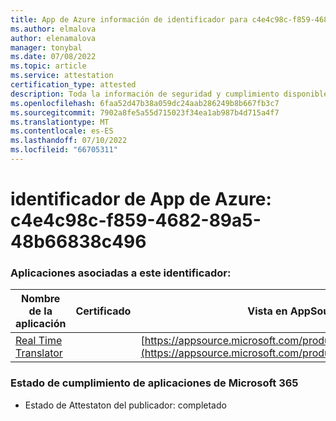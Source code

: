 ```yaml
---
title: App de Azure información de identificador para c4e4c98c-f859-4682-89a5-48b66838c496
ms.author: elmalova
author: elenamalova
manager: tonybal
ms.date: 07/08/2022
ms.topic: article
ms.service: attestation
certification_type: attested
description: Toda la información de seguridad y cumplimiento disponible para c4e4c98c-f859-4682-89a5-48b66838c496.
ms.openlocfilehash: 6faa52d47b38a059dc24aab286249b8b667fb3c7
ms.sourcegitcommit: 7902a8fe5a55d715023f34ea1ab987b4d715a4f7
ms.translationtype: MT
ms.contentlocale: es-ES
ms.lasthandoff: 07/10/2022
ms.locfileid: "66705311"
---
```

# <a name="azure-app-id-c4e4c98c-f859-4682-89a5-48b66838c496"></a>identificador de App de Azure: c4e4c98c-f859-4682-89a5-48b66838c496


### <a name="apps-associated-with-this-id"></a>Aplicaciones asociadas a este identificador:
| **Nombre de la aplicación** | **Certificado** | **Vista en AppSource** |
|--------------|---------------|-----------------------|
| [Real Time Translator](../forward/WA200002171.md) |  | [https://appsource.microsoft.com/product/office/WA200002171](https://appsource.microsoft.com/product/office/WA200002171) |

### <a name="microsoft-365-app-compliance-status"></a>Estado de cumplimiento de aplicaciones de Microsoft 365
- Estado de Attestaton del publicador: completado

